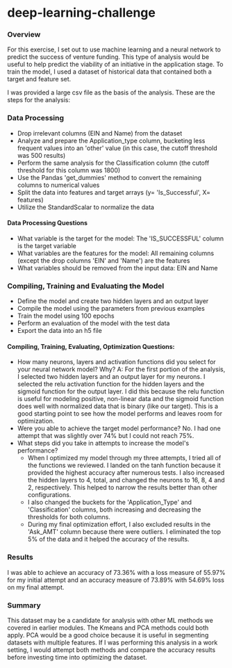 # deep-learning-challenge

### Overview
For this exercise, I set out to use machine learning and a neural network to predict the success of venture funding. This type of analysis would be useful to help predict the viability of an initiative in the application stage. To train the model, I used a dataset of historical data that contained both a target and feature set. 

I was provided a large csv file as the basis of the analysis. These are the steps for the analysis:

### Data Processing
- Drop irrelevant columns (EIN and Name) from the dataset
- Analyze and prepare the Application_type column, bucketing less frequent values into an 'other' value (in this case, the cutoff threshold was 500 results)
- Perform the same analysis for the Classification column (the cutoff threshold for this column was 1800)
- Use the Pandas 'get_dummies' method to convert the remaining columns to numerical values
- Split the data into features and target arrays (y= 'Is_Successful', X= features)
- Utilize the StandardScalar to normalize the data

#### Data Processing Questions
- What variable is the target for the model: The 'IS_SUCCESSFUL' column is the target variable
- What variables are the features for the model: All remaining columns (except the drop columns 'EIN' and 'Name') are the features
- What variables should be removed from the input data: EIN and Name

### Compiling, Training and Evaluating the Model
- Define the model and create two hidden layers and an output layer
- Compile the model using the parameters from previous examples
- Train the model using 100 epochs
- Perform an evaluation of the model with the test data
- Export the data into an h5 file

#### Compiling, Training, Evaluating, Optimization Questions:
- How many neurons, layers and activation functions did you select for your neural network model? Why? A: For the first portion of the analysis, I selected two hidden layers and an output layer for my neurons. I selected the relu activation function for the hidden layers and the sigmoid function for the output layer. I did this because the relu function is useful for modeling positive, non-linear data and the sigmoid function does well with normalized data that is binary (like our target). This is a good starting point to see how the model performs and leaves room for optimization.
- Were you able to achieve the target model performance? No. I had one attempt that was slightly over 74% but I could not reach 75%. 
- What steps did you take in attempts to increase the model's performance?
  - When I optimized my model through my three attempts, I tried all of the functions we reviewed. I landed on the tanh function because it provided the highest accuracy after numerous tests. I also increased the hidden layers to 4, total, and changed the neurons to 16, 8, 4 and 2, respectively. This helped to narrow the results better than other configurations.
  - I also changed the buckets for the 'Application_Type' and 'Classification' columns, both increasing and decreasing the thresholds for both columns. 
  - During my final optimization effort, I also excluded results in the 'Ask_AMT' column because there were outliers. I eliminated the top 5% of the data and it helped the accuracy of the results. 

### Results
I was able to achieve an accuracy of 73.36% with a loss measure of 55.97% for my initial attempt and an accuracy measure of 73.89% with 54.69% loss on my final attempt. 

### Summary
This dataset may be a candidate for analysis with other ML methods we covered in earlier modules. The Kmeans and PCA methods could both apply. PCA would be a good choice because it is useful in segmenting datasets with multiple features. If I was performing this analysis in a work setting, I would attempt both methods and compare the accuracy results before investing time into optimizing the dataset. 
